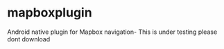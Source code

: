 # mapboxplugin
Android native plugin for Mapbox navigation- This is under testing please dont download 
